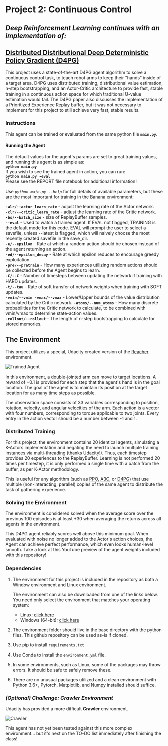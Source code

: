 [//]: # (Image References)

[image1]: https://user-images.githubusercontent.com/10624937/43851024-320ba930-9aff-11e8-8493-ee547c6af349.gif "Trained Agent"
[image2]: https://user-images.githubusercontent.com/10624937/43851646-d899bf20-9b00-11e8-858c-29b5c2c94ccc.png "Crawler"



# **Project 2: Continuous Control**

## *Deep Reinforcement Learning continues with an implementation of:*
## **[Distributed Distributional Deep Deterministic Policy Gradient (D4PG)](https://arxiv.org/pdf/1804.08617.pdf)**

This project uses a state-of-the-art D4PG agent algorithm to solve a continuous control task, to teach robot arms to keep their "hands" inside of a target area. D4PG uses distributed training, distributional value estimation, n-step bootstrapping, and an Actor-Critic architecture to provide fast, stable training in a continuous action space for which traditional Q-value estimation would fail. The D4PG paper also discusses the implementation of a Prioritized Experience Replay buffer, but it was not necessary to implement for this project to still achieve very fast, stable results.

### **Instructions**

This agent can be trained or evaluated from the same python file **`main.py`**.

#### Running the Agent
The default values for the agent's params are set to great training values, and running this agent is as simple as:  
**`python main.py`**  
If you wish to see the trained agent in action, you can run:  
**`python main.py -eval`**  
Please see the REPORT file notebook for additional information!

Use _`python main.py --help`_ for full details of available parameters, but these are the most important for training in the Banana environment:

**`-alr/--actor_learn_rate`** - adjust the learning rate of the Actor network.  
**`-clr/--critic_learn_rate`** - adjust the learning rate of the Critic network.  
**`-bs/--batch_size`** - size of ReplayBuffer samples.  
**`--eval`** - Used to watch a trained agent. If EVAL not flagged, TRAINING is the default mode for this code. EVAL will prompt the user to select a savefile, unless --latest is flagged, which will naively choose the most recently created savefile in the save_dir.  
**`-e/--epsilon`** - Rate at which a random action should be chosen instead of the agent returning an action.  
**`-ed/--epsilon_decay`** - Rate at which epsilon reduces to encourage greedy exploitation.  
**`-pre/--pretrain`** - How many experiences utilizing random actions should be collected before the Agent begins to learn.  
**`-C/--C`** - Number of timesteps between updating the network if training with HARD updates.  
**`-t/--tau`** - Rate of soft transfer of network weights when training with SOFT updates.  
**`-vmin/--vmin -vmax/--vmax`** - Lower/Upper bounds of the value distribution calculated by the Critic network.
**`-atoms/--num_atoms`** - How many discrete probabilities for the Critic network to calculate, to be combined with vmin/vmax to determine state-action values.  
**`-rollout/--rollout`** - The length of n-step bootstrapping to calculate for stored memories.


## **The Environment**


This project utilizes a special, Udacity created version of the [Reacher](https://github.com/Unity-Technologies/ml-agents/blob/master/docs/Learning-Environment-Examples.md#reacher) environment.

![Trained Agent][image1]

In this environment, a double-jointed arm can move to target locations. A reward of +0.1 is provided for each step that the agent's hand is in the goal location. The goal of the agent is to maintain its position at the target location for as many time steps as possible.

The observation space consists of 33 variables corresponding to position, rotation, velocity, and angular velocities of the arm. Each action is a vector with four numbers, corresponding to torque applicable to two joints. Every entry in the action vector should be a number between -1 and 1.

### Distributed Training

For this project, the environment contains 20 identical agents, simulating a K-Actors implementation and negating the need to launch multiple training instances via multi-threading (thanks Udacity!). Thus, each timestep provides 20 experiences to the ReplayBuffer. Learning is not performed 20 times per timestep, it is only performed a single time with a batch from the buffer, as per K-Actor methodology.

This is useful for any algorithm (such as [PPO](https://arxiv.org/pdf/1707.06347.pdf), [A3C](https://arxiv.org/pdf/1602.01783.pdf), or [D4PG](https://arxiv.org/pdf/1804.08617.pdf)) that use multiple (non-interacting, parallel) copies of the same agent to distribute the task of gathering experience.  

### Solving the Environment

The environment is considered solved when the average score over the previous 100 episodes is at least +30 when averaging the returns across all agents in the environment.

This D4PG agent reliably scores well above this minimum goal. When evaluated with noise no longer added to the Actor's action choices, the Agent can achieve perfect performance, which even looks human-level smooth. Take a look at this YouTube preview of the agent weights included with this repository!




### **Dependencies**

1. The environment for this project is included in the repository as both a Window environment and Linux environment.

    The environment can also be downloaded from one of the links below.  You need only select the environment that matches your operating system:
    - Linux: [click here](https://s3-us-west-1.amazonaws.com/udacity-drlnd/P2/Reacher/Reacher_Linux.zip)
    - Windows (64-bit): [click here](https://s3-us-west-1.amazonaws.com/udacity-drlnd/P2/Reacher/Reacher_Windows_x86_64.zip)

2. The environment folder should live in the base directory with the python files. This github repository can be used as-is if cloned.  

3. Use pip to install `requirements.txt`

4. Use Conda to install the `environment.yml` file.

5. In some environments, such as Linux, some of the packages may throw errors. It should be safe to safely remove these.

6. There are no unusual packages utilized and a clean environment with Python 3.6+, Pytorch, Matplotlib, and Numpy installed should suffice.


### _(Optional) Challenge: Crawler Environment_

Udacity has provided a more difficult **Crawler** environment.

![Crawler][image2]

This agent has not yet been tested against this more complex environment... but it's next on the TO-DO list immediately after finishing the class!
